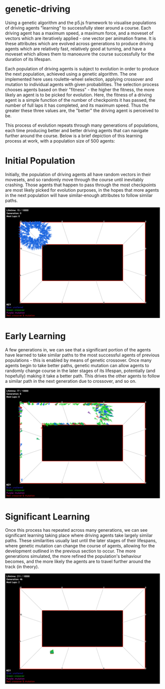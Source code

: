# genetic-driving
Using a genetic algorithm and the p5.js framework to visualise populations of driving agents "learning" to successfully steer around a course. Each driving agent has a maximum speed, a maximum force, and a moveset of vectors which are iteratively applied - one vector per animation frame. It is these attributes which are evolved across generations to produce driving agents which are relatively fast, relatively good at turning, and have a moveset which allows them to manoeuvre the course successfully for the duration of its lifespan.

Each population of driving agents is subject to evolution in order to produce the next population, achieved using a genetic algorithm. The one implemented here uses roulette-wheel selection, applying crossover and mutation to individual agents with given probabilities. The selection process chooses agents based on their "fitness" - the higher the fitness, the more likely an agent is to be picked for evolution. Here, the fitness of a driving agent is a simple function of the number of checkpoints it has passed, the number of full laps it has completed, and its maximum speed. Thus the greater these three values are, the "better" the driving agent is perceived to be.

This process of evolution repeats through many generations of populations, each time producing better and better driving agents that can navigate further around the course. Below is a brief depiction of this learning process at work, with a population size of 500 agents:

# Initial Population
Initially, the population of driving agents all have random vectors in their movesets, and so randomly move through the course until inevitably crashing. Those agents that happen to pass through the most checkpoints are most likely picked for evolution purposes, in the hopes that more agents in the next population will have similar-enough attributes to follow similar paths.

![alt text](./resources/initial_population.PNG)

# Early Learning
A few generations in, we can see that a significant portion of the agents have learned to take similar paths to the most successful agents of previous populations - this is enabled by means of genetic crossover. Once many agents begin to take better paths, genetic mutation can allow agents to randomly change course in the later stages of its lifespan, potentially (and hopefully) making it take a better path. This drives the other agents to follow a similar path in the next generation due to crossover, and so on.

![alt text](./resources/early_learning.PNG)

# Significant Learning

Once this process has repeated across many generations, we can see significant learning taking place where driving agents take largely similar paths. These similarities usually last until the later stages of their lifespans, where genetic mutation can change the course of agents, allowing for the development outlined in the previous section to occur. The more generations simulated, the more refined the population's behaviour becomes, and the more likely the agents are to travel further around the track (in theory).

![alt text](./resources/significant_learning.PNG)
